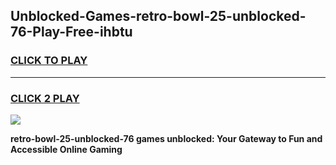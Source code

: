 
## Unblocked-Games-retro-bowl-25-unblocked-76-Play-Free-ihbtu
<h3>
<a href="https://premium76.site?title=retro-bowl-25-unblocked-76&ref=18A1">CLICK TO PLAY</a></h3>
<hr>

<h3>
<a href="https://premium76.site?title=retro-bowl-25-unblocked-76&ref=18A1">CLICK 2 PLAY</a>
  
</h3>

<a href="https://premium76.site?title=retro-bowl-25-unblocked-76&ref=18A1"><img src="https://clearcache.store/games.png"></a>


**retro-bowl-25-unblocked-76 games unblocked: Your Gateway to Fun and Accessible Online Gaming**
